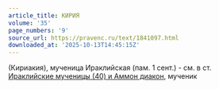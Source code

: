 ```yaml
---
article_title: КИРИЯ
volume: '35'
page_numbers: '9'
source_url: https://pravenc.ru/text/1841097.html
downloaded_at: '2025-10-13T14:45:15Z'
---
```


(Кириакия), мученица Ираклийская (пам. 1 сент.) - см. в ст. [Ираклийские мученицы (40) и Аммон диакон](<https://pravenc.ru/text/Ираклийские мученицы (40) и Аммон диакон.html>), мученик
